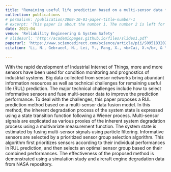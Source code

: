 ```yaml
---
title: "Remaining useful life prediction based on a multi-sensor data fusion model"
collection: publications
# permalink: /publication/2009-10-01-paper-title-number-1
# excerpt: 'This paper is about the number 1. The number 2 is left for future work.'
date: 2021-04
venue: 'Reliability Engineering & System Safety'
# slidesurl: 'http://academicpages.github.io/files/slides1.pdf'
paperurl: 'https://www.sciencedirect.com/science/article/pii/S0951832020307493'
citation: 'Li, N., Gebraeel, N., Lei, Y., Fang, X., <b>Cai, X.</b>, & Yan, T. (2021). Remaining useful life prediction based on a multi-sensor data fusion model. <i>Reliability Engineering & System Safety</i>, 208, 107249.'

---
```


With the rapid development of Industrial Internet of Things, more and more sensors have been used for condition monitoring and prognostics of industrial systems. Big data collected from sensor networks bring abundant information resources as well as technical challenges for remaining useful life (RUL) prediction. The major technical challenges include how to select informative sensors and fuse multi-sensor data to improve the prediction performance. To deal with the challenges, this paper proposes a RUL prediction method based on a multi-sensor data fusion model. In this method, the inherent degradation process of the system state is expressed using a state transition function following a Wiener process. Multi-sensor signals are explicated as various proxies of the inherent system degradation process using a multivariate measurement function. The system state is estimated by fusing multi-sensor signals using particle filtering. Informative sensors are selected by a prioritized sensor group selection algorithm. This algorithm first prioritizes sensors according to their individual performances in RUL prediction, and then selects an optimal sensor group based on their combined performances. The effectiveness of the proposed method is demonstrated using a simulation study and aircraft engine degradation data from NASA repository.